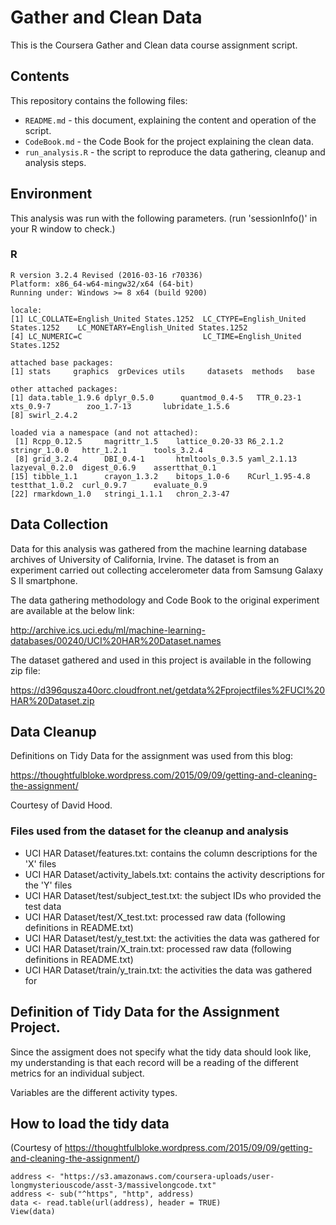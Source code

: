 # Gather and Clean Data

This is the Coursera Gather and Clean data course assignment script.

## Contents

This repository contains the following files:

* ```README.md``` - this document, explaining the content and operation of the script.
* ```CodeBook.md``` - the Code Book for the project explaining the clean data.
* ```run_analysis.R``` - the script to reproduce the data gathering, cleanup and analysis
steps.

## Environment

This analysis was run with the following parameters. (run 'sessionInfo()' in your R window to check.)

### R

```
R version 3.2.4 Revised (2016-03-16 r70336)
Platform: x86_64-w64-mingw32/x64 (64-bit)
Running under: Windows >= 8 x64 (build 9200)

locale:
[1] LC_COLLATE=English_United States.1252  LC_CTYPE=English_United States.1252    LC_MONETARY=English_United States.1252
[4] LC_NUMERIC=C                           LC_TIME=English_United States.1252    

attached base packages:
[1] stats     graphics  grDevices utils     datasets  methods   base     

other attached packages:
[1] data.table_1.9.6 dplyr_0.5.0      quantmod_0.4-5   TTR_0.23-1       xts_0.9-7        zoo_1.7-13       lubridate_1.5.6 
[8] swirl_2.4.2     

loaded via a namespace (and not attached):
 [1] Rcpp_0.12.5     magrittr_1.5    lattice_0.20-33 R6_2.1.2        stringr_1.0.0   httr_1.2.1      tools_3.2.4    
 [8] grid_3.2.4      DBI_0.4-1       htmltools_0.3.5 yaml_2.1.13     lazyeval_0.2.0  digest_0.6.9    assertthat_0.1 
[15] tibble_1.1      crayon_1.3.2    bitops_1.0-6    RCurl_1.95-4.8  testthat_1.0.2  curl_0.9.7      evaluate_0.9   
[22] rmarkdown_1.0   stringi_1.1.1   chron_2.3-47   
```

## Data Collection

Data for this analysis was gathered from the machine learning database archives
of University of California, Irvine.
The dataset is from an experiment carried out collecting accelerometer data from Samsung Galaxy S II smartphone.

The data gathering methodology and Code Book to the original experiment are available at the below link:

http://archive.ics.uci.edu/ml/machine-learning-databases/00240/UCI%20HAR%20Dataset.names

The dataset gathered and used in this project is available in the following zip file:

https://d396qusza40orc.cloudfront.net/getdata%2Fprojectfiles%2FUCI%20HAR%20Dataset.zip

## Data Cleanup

Definitions on Tidy Data for the assignment was used from this blog:

https://thoughtfulbloke.wordpress.com/2015/09/09/getting-and-cleaning-the-assignment/

Courtesy of David Hood.

### Files used from the dataset for the cleanup and analysis

* UCI HAR Dataset/features.txt: contains the column descriptions for the 'X' files
* UCI HAR Dataset/activity_labels.txt: contains the activity descriptions for the 'Y' files
* UCI HAR Dataset/test/subject_test.txt: the subject IDs who provided the test data
* UCI HAR Dataset/test/X_test.txt: processed raw data (following definitions in README.txt)
* UCI HAR Dataset/test/y_test.txt: the activities the data was gathered for
* UCI HAR Dataset/train/X_train.txt: processed raw data (following definitions in README.txt)
* UCI HAR Dataset/train/y_train.txt: the activities the data was gathered for

## Definition of Tidy Data for the Assignment Project.

Since the assigment does not specify what the tidy data should look like,
my understanding is that each record will be a reading of the different metrics for an individual subject.

Variables are the different activity types.


## How to load the tidy data

(Courtesy of https://thoughtfulbloke.wordpress.com/2015/09/09/getting-and-cleaning-the-assignment/)

```
address <- "https://s3.amazonaws.com/coursera-uploads/user-longmysteriouscode/asst-3/massivelongcode.txt"
address <- sub("^https", "http", address)
data <- read.table(url(address), header = TRUE)
View(data)
```